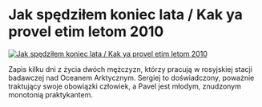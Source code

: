 Jak spędziłem koniec lata / Kak ya provel etim letom 2010 
=============
[![Jak spędziłem koniec lata / Kak ya provel etim letom 2010 ](http://vidos.pl/images/player.gif)](http://vidos.pl/jak-spedzilem-koniec-lata-kak-ya-provel-etim-letom-2010)

 Zapis kilku dni z życia dwóch mężczyzn, którzy pracują w rosyjskiej stacji badawczej nad Oceanem Arktycznym. Sergiej to doświadczony, poważnie traktujący swoje obowiązki człowiek, a Pavel jest młodym, znudzonym monotonią praktykantem.
